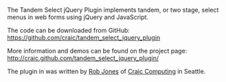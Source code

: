 The Tandem Select jQuery Plugin implements tandem, or two stage, select menus in web forms using jQuery and JavaScript.

The code can be downloaded from GitHub: 
https://github.com/craic/tandem_select_jquery_plugin

More information and demos can be found on the project page: 
http://craic.github.com/tandem_select_jquery_plugin/

The plugin in was written by [Rob Jones](https://github.com/craic) of 
[Craic Computing](http://craic.com) in Seattle.


